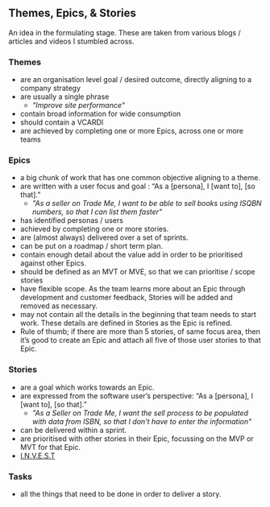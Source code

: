 ## Themes, Epics, & Stories
An idea in the formulating stage.
These are taken from various blogs / articles and videos I stumbled across.

### Themes
- are an organisation level goal / desired outcome, directly aligning to a company strategy
- are usually a single phrase
  - _"Improve site performance"_
- contain broad information for wide consumption
- should contain a VCARDI
- are achieved by completing one or more Epics, across one or more teams

### Epics
- a big chunk of work that has one common objective aligning to a theme.
- are written with a user focus and goal : “As a [persona], I [want to], [so that].”
  - _"As a seller on Trade Me, I want to be able to sell books using ISQBN numbers, so that I can list them faster"_
- has identified personas / users
- achieved by completing one or more stories.
- are (almost always) delivered over a set of sprints.
- can be put on a roadmap / short term plan.
- contain enough detail about the value add in order to be prioritised against other Epics.
- should be defined as an MVT or MVE, so that we can prioritise / scope stories
- have flexible scope.
  As the team learns more about an Epic through development and customer feedback, Stories will be added and removed as necessary.
- may not contain all the details in the beginning that team needs to start work. These details are defined in Stories as the Epic is refined.
- Rule of thumb; if there are more than 5 stories, of same focus area, then it’s good to create an Epic and attach all five of those user stories to that Epic.

### Stories
- are a goal which works towards an Epic.
- are expressed from the software user’s perspective: “As a [persona], I [want to], [so that].”
  - _"As a Seller on Trade Me, I want the sell process to be populated with data from ISBN, so that I don't have to enter the information"_
- can be delivered within a sprint.
- are prioritised with other stories in their Epic, focussing on the MVP or MVT for that Epic.
- [I.N.V.E.S.T](https://xp123.com/articles/invest-in-good-stories-and-smart-tasks/)

### Tasks
- all the things that need to be done in order to deliver a story.
